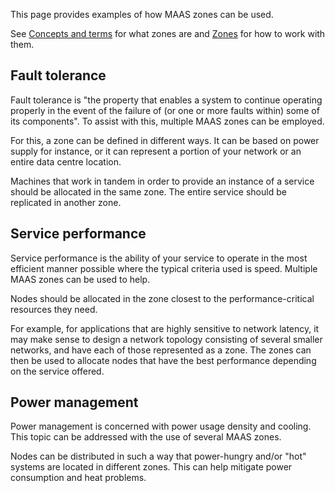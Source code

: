 This page provides examples of how MAAS zones can be used.

See [Concepts and terms][concepts-zones] for what zones are and
[Zones][zones] for how to work with them.


## Fault tolerance

Fault tolerance is "the property that enables a system to continue operating
properly in the event of the failure of (or one or more faults within) some of
its components". To assist with this, multiple MAAS zones can be employed.

For this, a zone can be defined in different ways. It can be based on power
supply for instance, or it can represent a portion of your network or an entire
data centre location. 

Machines that work in tandem in order to provide an instance of a service
should be allocated in the same zone. The entire service should be replicated 
in another zone.


## Service performance

Service performance is the ability of your service to operate in the most
efficient manner possible where the typical criteria used is speed. Multiple
MAAS zones can be used to help. 

Nodes should be allocated in the zone closest to the performance-critical
resources they need.

For example, for applications that are highly sensitive to network latency, it
may make sense to design a network topology consisting of several smaller
networks, and have each of those represented as a zone. The zones can then be
used to allocate nodes that have the best performance depending on the service
offered.


## Power management

Power management is concerned with power usage density and cooling. This topic
can be addressed with the use of several MAAS zones.

Nodes can be distributed in such a way that power-hungry and/or "hot" systems
are located in different zones. This can help mitigate power consumption and
heat problems.


<!-- LINKS -->

[concepts-zones]: intro-concepts.md#zones
[zones]: manage-zones.md
